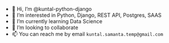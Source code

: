 - 👋 Hi, I’m @kuntal-python-django
- 👀 I’m interested in Python, Django, REST API, Postgres, SAAS
- 🌱 I’m currently learning Data Science
- 💞️ I’m looking to collaborate
- 📫 You can reach me by email `kuntal.samanta.temp@gmail.com`

<!---
kuntal-python-django/kuntal-python-django is a ✨ special ✨ repository because its `README.md` (this file) appears on your GitHub profile.
You can click the Preview link to take a look at your changes.
--->
